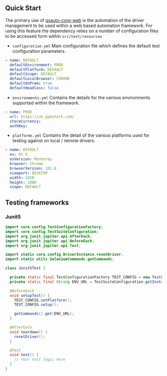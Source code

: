## Quick Start

The primary use of [gsauto-core-web](https://github.com/gymshark/gsauto-core-web) is the automation of the driver management to be used within a web based automation
framework. For using this feature the dependency relies on a number of configuration files to be accessed form within
`src/test/resources`

-   `configuration.yml` Main configuration file which defines the default test configuration parameters.

```yml
- name: DEFAULT
  defaultEnvironment: PROD
  defaultPlatform: DEFAULT
  defaultScope: DEFAULT
  defaultLocalBrowser: CHROME
  defaultOnPrem: true
  defaultHeadless: false
```

-   `environments.yml` Contains the details for the various environments supported within the framework.

```yml
- name: PROD
  url: https://uk.gymshark.com/
  storeCurrency:
  authKey:
```

-   `platforms.yml` Contains the detail of the various platforms used for testing against on local / remote drivers.

```yml
- name: DEFAULT
  os: OS X
  osVersion: Monterey
  browser: Chrome
  browserVersion: 101.0
  viewport: DESKTOP
  width: 1920
  height: 1080
  scope: DEFAULT
```

## Testing frameworks

### Junit5

```java
import core.config.TestConfigurationFactory;
import core.config.TestSuiteConfiguration;
import org.junit.jupiter.api.AfterEach;
import org.junit.jupiter.api.BeforeEach;
import org.junit.jupiter.api.Test;

import static core.config.DriverInstance.resetDriver;
import static utils.SeleniumCommands.getCommands;

class Junit5Test {

  private static final TestConfigurationFactory TEST_CONFIG = new TestConfigurationFactory();
  private static final String ENV_URL = TestSuiteConfiguration.getInstance().getEnvironment().getUrl();

  @BeforeEach
  void setupTest() {
    TEST_CONFIG.setPlatform();
    TEST_CONFIG.setup();

    getCommands().get(ENV_URL);
  }

  @AfterEach
  void teardown() {
    resetDriver();
  }

  @Test
  void test() {
    // Your test logic here
  }
}
```